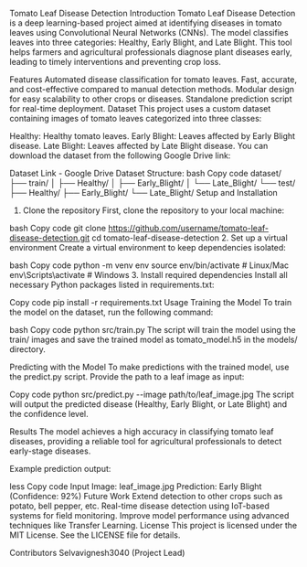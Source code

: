 Tomato Leaf Disease Detection
Introduction
Tomato Leaf Disease Detection is a deep learning-based project aimed at identifying diseases in tomato leaves using Convolutional Neural Networks (CNNs). The model classifies leaves into three categories: Healthy, Early Blight, and Late Blight. This tool helps farmers and agricultural professionals diagnose plant diseases early, leading to timely interventions and preventing crop loss.

Features
Automated disease classification for tomato leaves.
Fast, accurate, and cost-effective compared to manual detection methods.
Modular design for easy scalability to other crops or diseases.
Standalone prediction script for real-time deployment.
Dataset
This project uses a custom dataset containing images of tomato leaves categorized into three classes:

Healthy: Healthy tomato leaves.
Early Blight: Leaves affected by Early Blight disease.
Late Blight: Leaves affected by Late Blight disease.
You can download the dataset from the following Google Drive link:

Dataset Link - Google Drive
Dataset Structure:
bash
Copy code
dataset/
├── train/
│   ├── Healthy/
│   ├── Early_Blight/
│   └── Late_Blight/
└── test/
    ├── Healthy/
    ├── Early_Blight/
    └── Late_Blight/
Setup and Installation
1. Clone the repository
First, clone the repository to your local machine:

bash
Copy code
git clone https://github.com/username/tomato-leaf-disease-detection.git
cd tomato-leaf-disease-detection
2. Set up a virtual environment
Create a virtual environment to keep dependencies isolated:

bash
Copy code
python -m venv env
source env/bin/activate  # Linux/Mac
env\Scripts\activate     # Windows
3. Install required dependencies
Install all necessary Python packages listed in requirements.txt:

Copy code
pip install -r requirements.txt
Usage
Training the Model
To train the model on the dataset, run the following command:

bash
Copy code
python src/train.py
The script will train the model using the train/ images and save the trained model as tomato_model.h5 in the models/ directory.

Predicting with the Model
To make predictions with the trained model, use the predict.py script. Provide the path to a leaf image as input:


Copy code
python src/predict.py --image path/to/leaf_image.jpg
The script will output the predicted disease (Healthy, Early Blight, or Late Blight) and the confidence level.

Results
The model achieves a high accuracy in classifying tomato leaf diseases, providing a reliable tool for agricultural professionals to detect early-stage diseases.

Example prediction output:

less
Copy code
Input Image: leaf_image.jpg
Prediction: Early Blight (Confidence: 92%)
Future Work
Extend detection to other crops such as potato, bell pepper, etc.
Real-time disease detection using IoT-based systems for field monitoring.
Improve model performance using advanced techniques like Transfer Learning.
License
This project is licensed under the MIT License. See the LICENSE file for details.

Contributors
Selvavignesh3040 (Project Lead)
